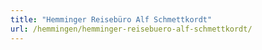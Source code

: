 ```yaml
---
title: "Hemminger Reisebüro Alf Schmettkordt"
url: /hemmingen/hemminger-reisebuero-alf-schmettkordt/
---
```

